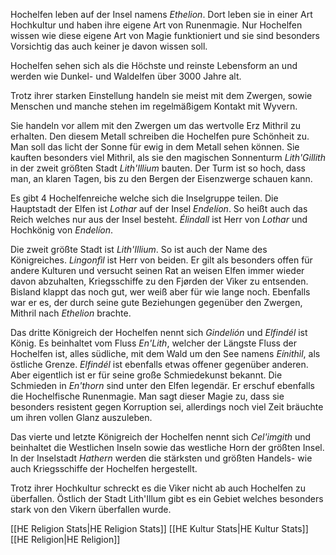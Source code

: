 Hochelfen leben auf der Insel namens *Ethelion*.
Dort leben sie in einer Art Hochkultur und haben ihre eigene Art von Runenmagie.
Nur Hochelfen wissen wie diese eigene Art von Magie funktioniert und sie sind besonders Vorsichtig das auch keiner je davon wissen soll. 

Hochelfen sehen sich als die Höchste und reinste Lebensform an und werden wie Dunkel- und Waldelfen über 3000 Jahre alt. 

Trotz ihrer starken Einstellung handeln sie meist mit dem Zwergen, sowie Menschen und manche stehen im regelmäßigem Kontakt mit Wyvern.

Sie handeln vor allem mit den Zwergen um das wertvolle Erz Mithril zu erhalten. Den diesem Metall schreiben die Hochelfen pure Schönheit zu. Man soll das licht der Sonne für ewig in dem Metall sehen können. 
Sie kauften besonders viel Mithril, als sie den magischen Sonnenturm *Lith'Gillith* in der zweit größten Stadt *Lith'Illium* bauten. Der Turm ist so hoch, dass man, an klaren Tagen, bis zu den Bergen der Eisenzwerge schauen kann.

Es gibt 4 Hochelfenreiche welche sich die Inselgruppe teilen. 
Die Hauptstadt der Elfen ist *Lothar* auf der Insel *Endelíon*. So heißt auch das Reich welches nur aus der Insel besteht. *Élindall* ist Herr von *Lothar* und Hochkönig von *Endelíon*.

Die zweit größte Stadt ist *Lith'Illium*. So ist auch der Name des Königreiches. *Lingonfìl* ist Herr von beiden. Er gilt als besonders offen für andere Kulturen und versucht seinen Rat an weisen Elfen immer wieder davon abzuhalten, Kriegsschiffe zu den Fjørden der Vìker zu entsenden. Bisland klappt das noch gut, wer weiß aber für wie lange noch.
Ebenfalls war er es, der durch seine gute Beziehungen gegenüber den Zwergen, Mithril nach *Ethelion* brachte.

Das dritte Königreich der Hochelfen nennt sich *Gindelión* und *Elfindél* ist König. Es beinhaltet vom Fluss *En'Lith*, welcher der Längste Fluss der Hochelfen ist, alles südliche, mit dem Wald um den See namens *Eínithìl*, als östliche Grenze. *Elfindél* ist ebenfalls etwas offener gegenüber anderen. Aber eigentlich ist er für seine große Schmiedekunst bekannt. Die Schmieden in *En'thorn* sind unter den Elfen legendär. Er erschuf ebenfalls die Hochelfische Runenmagie. Man sagt dieser Magie zu, dass sie besonders resistent gegen Korruption sei, allerdings noch viel Zeit bräuchte um ihren vollen Glanz auszuleben.

Das vierte und letzte Königreich der Hochelfen nennt sich *Cel'imgith* und beinhaltet die Westlichen Inseln sowie das westliche Horn der größten Insel. In der Inselstadt *Hathern* werden die stärksten und größten Handels- wie auch Kriegsschiffe der Hochelfen hergestellt.

Trotz ihrer Hochkultur schreckt es die Vìker nicht ab auch Hochelfen zu überfallen. Östlich der Stadt Lith'Illum gibt es ein Gebiet welches besonders stark von den Vìkern überfallen wurde.





[[HE Religion Stats|HE Religion Stats]]
[[HE Kultur Stats|HE Kultur Stats]]
[[HE Religion|HE Religion]]

